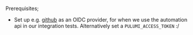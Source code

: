 
Prerequisites;
* Set up e.g. [github](https://www.pulumi.com/docs/pulumi-cloud/access-management/oidc/client/github/) as an OIDC provider, for when we use the automation api in our integration tests. Alternatively set a `PULUMI_ACCESS_TOKEN` :/
